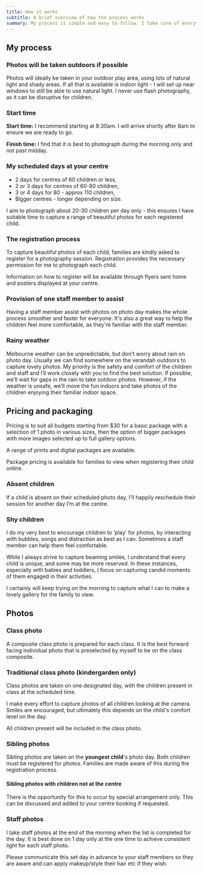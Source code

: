 ```yaml
---
title: How it works
subtitle: A brief overview of how the process works
summary: My process is simple and easy to follow. I take care of everything, from registration to photo delivery. I aim to create a stress-free experience for everyone involved.
---
```


## My process

### Photos will be taken outdoors if possible

Photos will ideally be taken in your outdoor play area, using lots of natural light and shady areas. If all that is available is indoor light - I will set up near windows to still be able to use natural light. I never use flash photography, as it can be disruptive for children.

### Start time

**Start time:** I recommend starting at 8:30am. I will arrive shortly after 8am to ensure we are ready to go.

**Finish time:** I find that it is best to photograph during the morning only and not past midday.

### My scheduled days at your centre

- 2 days for centres of 60 children or less,
- 2 or 3 days for centres of 60-80 children,
- 3 or 4 days for 80 - approx 110 children,
- Bigger centres - longer depending on size.

I aim to photograph about 20-30 children per day only - this ensures I have suitable time to capture a range of beautiful photos for each registered child.

### The registration process

To capture beautiful photos of each child, families are kindly asked to register for a photography session. Registration provides the necessary permission for me to photograph each child.

Information on how to register will be available through flyers sent home and posters displayed at your centre.

### Provision of one staff member to assist

Having a staff member assist with photos on photo day makes the whole process smoother and faster for everyone. It's also a great way to help the children feel more comfortable, as they're familiar with the staff member.

### Rainy weather

Melbourne weather can be unpredictable, but don’t worry about rain on photo day. Usually we can find somewhere on the verandah outdoors to capture lovely photos. My priority is the safety and comfort of the children and staff and I’ll work closely with you to find the best solution. If possible, we’ll wait for gaps in the rain to take outdoor photos. However, if the weather is unsafe, we’ll move the fun indoors and take photos of the children enjoying their familiar indoor space.

## Pricing and packaging

Pricing is to suit all budgets starting from $30 for a basic package with a selection of 1 photo in various sizes, then the option of bigger packages with more images selected up to full gallery options.

A range of prints and digital packages are available.

Package pricing is available for families to view when registering their child online.

### Absent children

If a child is absent on their scheduled photo day, I’ll happily reschedule their session for another day I’m at the centre.

### Shy children

I do my very best to encourage children to ‘play’ for photos, by interacting with bubbles, songs and distraction as best as I can. Sometimes a staff member can help them feel comfortable.

While I always strive to capture beaming smiles, I understand that every child is unique, and some may be more reserved. In these instances, especially with babies and toddlers, I focus on capturing candid moments of them engaged in their activities.

I certainly will keep trying on the morning to capture what I can to make a lovely gallery for the family to view.

## Photos

### Class photo

A composite class photo is prepared for each class. It is the best forward facing individual photo that is preselected by myself to be on the class composite.

### Traditional class photo (kindergarden only)

Class photos are taken on one designated day, with the children present in class at the scheduled time.

I make every effort to capture photos of all children looking at the camera. Smiles are encouraged, but ultimately this depends on the child's comfort level on the day.

All children present will be included in the class photo.

### Sibling photos

Sibling photos are taken on the **youngest child**'s photo day. Both children must be registered for photos. Families are made aware of this during the registration process.

#### Sibling photos with children not at the centre

There is the opportunity for this to occur by special arrangement only. This can be discussed and added to your centre booking if requested.

### Staff photos

I take staff photos at the end of the morning when the list is completed for the day. It is best done on 1 day only at the one time to achieve consistent light for each staff photo.

Please communicate this set day in advance to your staff members so they are aware and can apply makeup/style their hair etc if they wish.
